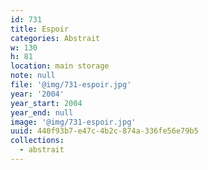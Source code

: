 ```yaml
---
id: 731
title: Espoir
categories: Abstrait
w: 130
h: 81
location: main storage
note: null
file: '@img/731-espoir.jpg'
year: '2004'
year_start: 2004
year_end: null
image: '@img/731-espoir.jpg'
uuid: 440f93b7-e47c-4b2c-874a-336fe56e79b5
collections:
  - abstrait
---
```


